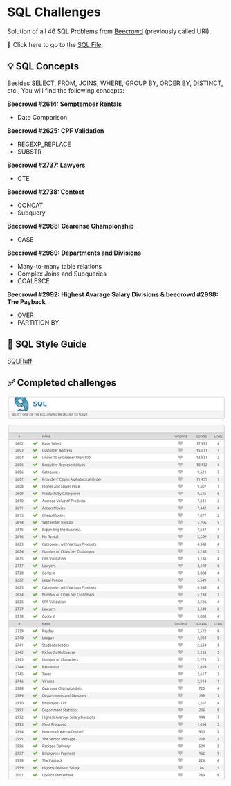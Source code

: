 # SQL Challenges

Solution of all 46 SQL Problems from [Beecrowd](https://www.beecrowd.com.br/judge/en/problems/index/9) (previously called URI).

🔗 Click here to go to the [SQL File](/solutions-sql-problems_beecrowd.sql).

## 💡 SQL Concepts

Besides SELECT, FROM, JOINS, WHERE, GROUP BY, ORDER BY, DISTINCT, etc., You will find the following concepts:

**Beecrowd #2614: Semptember Rentals**

- Date Comparison

**Beecrowd #2625: CPF Validation**

- REGEXP_REPLACE
- SUBSTR

**Beecrowd #2737: Lawyers**

- CTE

**Beecrowd #2738: Contest**

- CONCAT 
- Subquery

**Beecrowd #2988: Cearense Championship**

- CASE

**Beecrowd #2989: Departments and Divisions**

- Many-to-many table relations 
- Complex Joins and Subqueries 
- COALESCE

**Beecrowd #2992: Highest Avarage Salary Divisions & beecrowd #2998: The Payback**

- OVER 
- PARTITION BY

## 📝 SQL Style Guide

[SQLFluff](https://about.gitlab.com/handbook/business-technology/data-team/platform/sql-style-guide/)

## ✅ Completed challenges

<img src="images/beecrowd-sql-problems.png">
